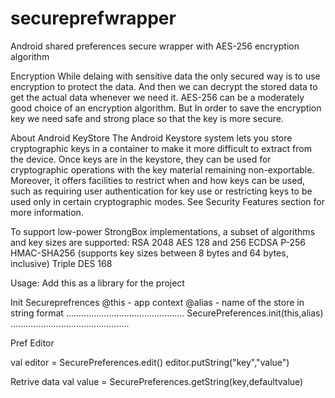 # secureprefwrapper
Android shared preferences secure wrapper with AES-256 encryption algorithm

Encryption
While delaing with sensitive data the only secured way is to use encryption to protect the data. 
And then we can decrypt the stored data to get the actual data whenever we need it.
AES-256 can be a moderately good choice of an encryption algorithm.
But In order to save the encryption key we need safe and strong place so that the key is more secure.

About Android KeyStore
The Android Keystore system lets you store cryptographic keys in a container to make it more difficult to extract from the device. Once keys are in the keystore, they can be used for cryptographic operations with the key material remaining non-exportable. Moreover, it offers facilities to restrict when and how keys can be used, such as requiring user authentication for key use or restricting keys to be used only in certain cryptographic modes. See Security Features section for more information.

To support low-power StrongBox implementations, a subset of algorithms and key sizes are supported:
RSA 2048
AES 128 and 256
ECDSA P-256
HMAC-SHA256 (supports key sizes between 8 bytes and 64 bytes, inclusive)
Triple DES 168

Usage:
Add this as a library for the project

Init Secureprefrences
@this - app context
@alias - name of the store in string format 
 ...............................................
 SecurePreferences.init(this,alias) 
 ...............................................
 
 Pref Editor
  
 val editor = SecurePreferences.edit()
 editor.putString("key","value")
 
 Retrive data
 val value =  SecurePreferences.getString(key,defaultvalue)
 
 
 
 
 
 
